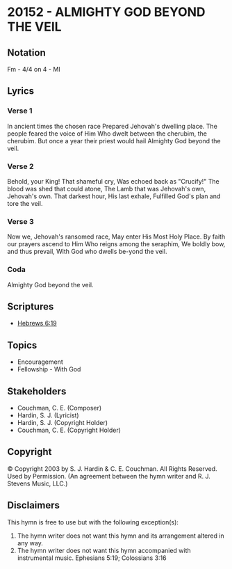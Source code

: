# 20152 - ALMIGHTY GOD BEYOND THE VEIL

## Notation

Fm - 4/4 on 4 - MI

## Lyrics

### Verse 1

In ancient times the chosen race Prepared Jehovah's dwelling place. The people feared the voice of Him Who dwelt between the cherubim, the cherubim. But once a year their priest would hail Almighty God beyond the veil.

### Verse 2

Behold, your King! That shameful cry, Was echoed back as "Crucify!" The blood was shed that could atone, The Lamb that was Jehovah's own, Jehovah's own. That darkest hour, His last exhale, Fulfilled God's plan and tore the veil.

### Verse 3

Now we, Jehovah's ransomed race, May enter His Most Holy Place. By faith our prayers ascend to Him Who reigns among the seraphim, We boldly bow, and thus prevail, With God who dwells be-yond the veil.

### Coda

Almighty God beyond the veil. 


## Scriptures

- [Hebrews 6:19](https://www.biblegateway.com/passage/?search=Hebrews%206%3A19)

## Topics

- Encouragement
- Fellowship - With God

## Stakeholders

- Couchman, C. E. (Composer)
- Hardin, S. J. (Lyricist)
- Hardin, S. J. (Copyright Holder)
- Couchman, C. E. (Copyright Holder)

## Copyright

© Copyright 2003 by S. J. Hardin & C. E. Couchman. All Rights Reserved. Used by Permission.
(An agreement between the hymn writer and R. J. Stevens Music, LLC.)

## Disclaimers

This hymn is free to use but with the following exception(s):
1. The hymn writer does not want this hymn and its arrangement altered in any way.
2. The hymn writer does not want this hymn accompanied with instrumental music.
Ephesians 5:19; Colossians 3:16

